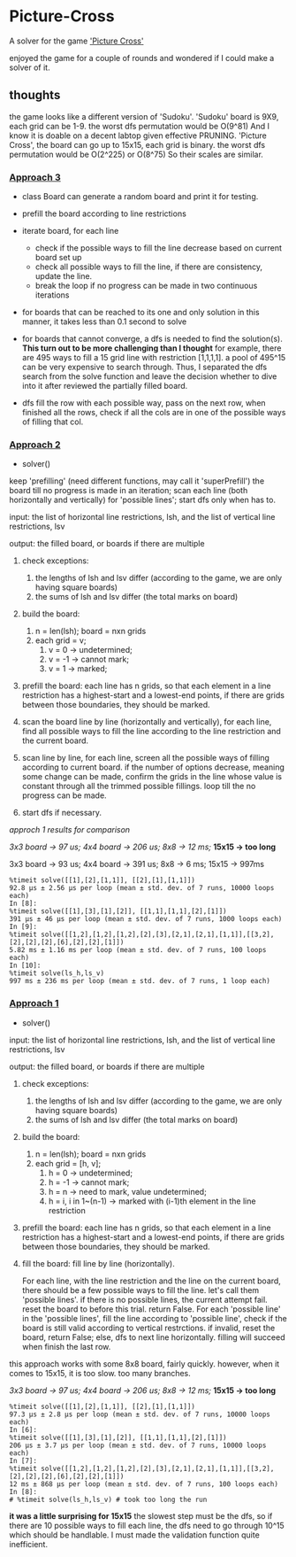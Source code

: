 # Picture-Cross
A solver for the game ['Picture Cross'](https://apps.apple.com/us/app/picture-cross/id977150768)

enjoyed the game for a couple of rounds and wondered if I could make a solver of it.
## thoughts
the game looks like a different version of 'Sudoku'. 
'Sudoku' board is 9X9, each grid can be 1-9. the worst dfs permutation would be O(9^81) And I know it is doable on a decent labtop given effective PRUNING. 
'Picture Cross', the board can go up to 15x15, each grid is binary. the worst dfs permutation would be O(2^225) or O(8^75) So their scales are similar.
### [Approach 3](https://github.com/abigcleverdog/Picture-Cross/blob/master/Picture%20Cross%203.ipynb)
* class Board can generate a random board and print it for testing.
* prefill the board according to line restrictions
* iterate board, for each line
    * check if the possible ways to fill the line decrease based on current board set up
    * check all possible ways to fill the line, if there are consistency, update the line.
    * break the loop if no progress can be made in two continuous iterations
* for boards that can be reached to its one and only solution in this manner, it takes less than 0.1 second to solve

* for boards that cannot converge, a dfs is needed to find the solution(s). **This turn out to be more challenging than I thought** for example, there are 495 ways to fill a 15 grid line with restriction [1,1,1,1]. a pool of 495^15 can be very expensive to search through. Thus, I separated the dfs search from the solve function and leave the decision whether to dive into it after reviewed the partially filled board.

* dfs fill the row with each possible way, pass on the next row, when finished all the rows, check if all the cols are in one of the possible ways of filling that col. 

### [Approach 2](https://github.com/abigcleverdog/Picture-Cross/blob/master/Picture%20Cross%202.ipynb)

* solver()

keep 'prefilling' (need different functions, may call it 'superPrefill') the board till no progress is made in an iteration; scan each line (both horizontally and vertically) for 'possible lines'; start dfs only when has to.

input: the list of horizontal line restrictions, lsh, and the list of vertical line restrictions, lsv

output: the filled board, or boards if there are multiple

1. check exceptions:
    1. the lengths of lsh and lsv differ (according to the game, we are only having square boards) 
    2. the sums of lsh and lsv differ (the total marks on board)
  
2. build the board:
    1. n = len(lsh); board = nxn grids
    2. each grid = v; 
        1. v = 0               -> undetermined;
        2. v = -1              -> cannot mark;
        3. v = 1               -> marked;

3. prefill the board: each line has n grids, so that each element in a line restriction has a highest-start and a lowest-end points, if there are grids between those boundaries, they should be marked.

4. scan the board line by line (horizontally and vertically), for each line, find all possible ways to fill the line according to the line restriction and the current board. 

5. scan line by line, for each line, screen all the possible ways of filling according to current board. if the number of options decrease, meaning some change can be made, confirm the grids in the line whose value is constant through all the trimmed possible fillings. loop till the no progress can be made.

6. start dfs if necessary.

*approch 1 results for comparison*

*3x3 board -> 97 us; 4x4 board -> 206 us; 8x8 -> 12 ms;* **15x15 -> too long**

3x3 board -> 93 us; 4x4 board -> 391 us; 8x8 -> 6 ms; 15x15 -> 997ms
```
%timeit solve([[1],[2],[1,1]], [[2],[1],[1,1]])
92.8 µs ± 2.56 µs per loop (mean ± std. dev. of 7 runs, 10000 loops each)
In [8]:
%timeit solve([[1],[3],[1],[2]], [[1,1],[1,1],[2],[1]])
391 µs ± 46 µs per loop (mean ± std. dev. of 7 runs, 1000 loops each)
In [9]:
%timeit solve([[1,2],[1,2],[1,2],[2],[3],[2,1],[2,1],[1,1]],[[3,2],[2],[2],[2],[6],[2],[2],[1]])
5.82 ms ± 1.16 ms per loop (mean ± std. dev. of 7 runs, 100 loops each)
In [10]:
%timeit solve(ls_h,ls_v)
997 ms ± 236 ms per loop (mean ± std. dev. of 7 runs, 1 loop each)
```

### [Approach 1](https://github.com/abigcleverdog/Picture-Cross/blob/master/Picture%20Cross%201.ipynb)
* solver()

input: the list of horizontal line restrictions, lsh, and the list of vertical line restrictions, lsv

output: the filled board, or boards if there are multiple

1. check exceptions: 
    1. the lengths of lsh and lsv differ (according to the game, we are only having square boards) 
    2. the sums of lsh and lsv differ (the total marks on board)
  
2. build the board: 
    1. n = len(lsh); board = nxn grids
    2. each grid = [h, v]; 
        1. h = 0               -> undetermined;
        2. h = -1              -> cannot mark;
        3. h = n               -> need to mark, value undetermined;
        4. h = i, i in 1~(n-1) -> marked with (i-1)th element in the line restriction
    
3. prefill the board: each line has n grids, so that each element in a line restriction has a highest-start and a lowest-end points, if there are grids between those boundaries, they should be marked.

4. fill the board: fill line by line (horizontally). 

    For each line, with the line restriction and the line on the current board, there should be a few possible ways to fill the line. let's call them 'possible lines'. if there is no possible lines, the current attempt fail. reset the board to before this trial. return False. For each 'possible line' in the 'possible lines', fill the line according to 'possible line', check if the board is still valid according to vertical restrctions. if invalid, reset the board, return False; else, dfs to next line horizontally. filling will succeed when finish the last row.

this approach works with some 8x8 board, fairly quickly. however, when it comes to 15x15, it is too slow. too many branches.

*3x3 board -> 97 us; 4x4 board -> 206 us; 8x8 -> 12 ms;* **15x15 -> too long**
```
%timeit solve([[1],[2],[1,1]], [[2],[1],[1,1]])
97.3 µs ± 2.8 µs per loop (mean ± std. dev. of 7 runs, 10000 loops each)
In [6]:
%timeit solve([[1],[3],[1],[2]], [[1,1],[1,1],[2],[1]])
206 µs ± 3.7 µs per loop (mean ± std. dev. of 7 runs, 10000 loops each)
In [7]:
%timeit solve([[1,2],[1,2],[1,2],[2],[3],[2,1],[2,1],[1,1]],[[3,2],[2],[2],[2],[6],[2],[2],[1]])
12 ms ± 868 µs per loop (mean ± std. dev. of 7 runs, 100 loops each)
In [8]:
# %timeit solve(ls_h,ls_v) # took too long the run
```
**it was a little surprising for 15x15** the slowest step must be the dfs, so if there are 10 possible ways to fill each line, the dfs need to go through 10^15 which should be handlable. I must made the validation function quite inefficient.
